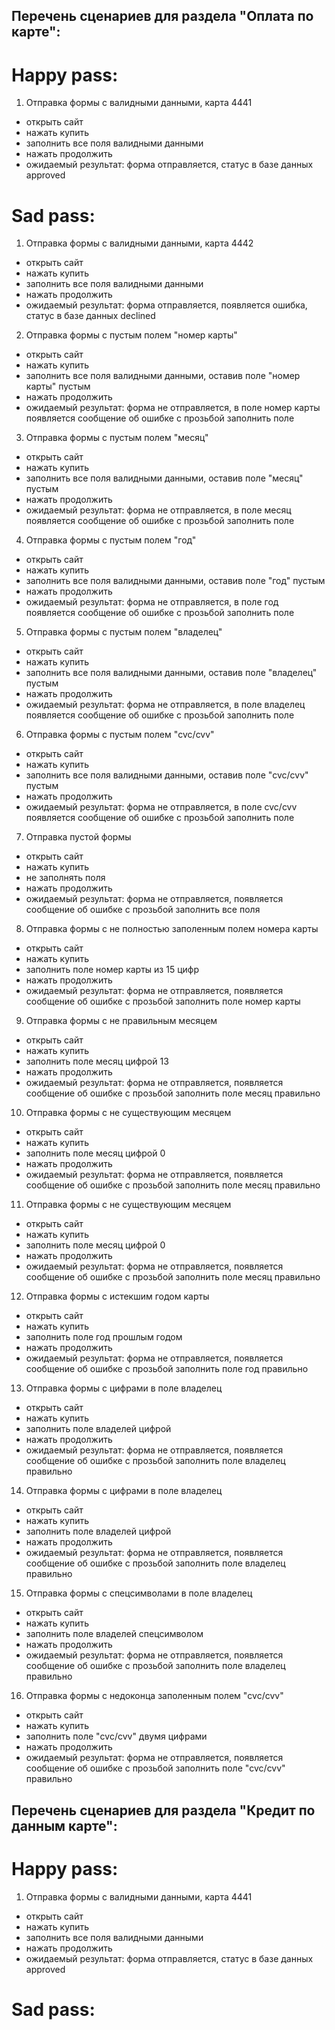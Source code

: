 ## Перечень сценариев для раздела "Оплата по карте":
# Happy pass:

1. Отправка формы с валидными данными, карта 4441
 - открыть сайт
 - нажать купить
 - заполнить все поля валидными данными
 - нажать продолжить
 - ожидаемый результат: форма отправляется, статус в базе данных approved

# Sad pass:

1. Отправка формы с валидными данными, карта 4442
 - открыть сайт
 - нажать купить
 - заполнить все поля валидными данными
 - нажать продолжить
 - ожидаемый результат: форма отправляется, появляется ошибка, статус в базе данных declined
2. Отправка формы с пустым полем "номер карты"
 - открыть сайт
 - нажать купить
 - заполнить все поля валидными данными, оставив поле "номер карты" пустым
 - нажать продолжить
 - ожидаемый результат: форма не отправляется, в поле номер карты появляется сообщение об ошибке с прозьбой заполнить поле
3. Отправка формы с пустым полем "месяц"
 - открыть сайт
 - нажать купить
 - заполнить все поля валидными данными, оставив поле "месяц" пустым
 - нажать продолжить
 - ожидаемый результат: форма не отправляется, в поле месяц появляется сообщение об ошибке с прозьбой заполнить поле
4. Отправка формы с пустым полем "год"
 - открыть сайт
 - нажать купить
 - заполнить все поля валидными данными, оставив поле "год" пустым
 - нажать продолжить
 - ожидаемый результат: форма не отправляется, в поле год появляется сообщение об ошибке с прозьбой заполнить поле
5. Отправка формы с пустым полем "владелец"
 - открыть сайт
 - нажать купить
 - заполнить все поля валидными данными, оставив поле "владелец" пустым
 - нажать продолжить
 - ожидаемый результат: форма не отправляется, в поле владелец появляется сообщение об ошибке с прозьбой заполнить поле
6. Отправка формы с пустым полем "cvc/cvv"
 - открыть сайт
 - нажать купить
 - заполнить все поля валидными данными, оставив поле "cvc/cvv" пустым
 - нажать продолжить
 - ожидаемый результат: форма не отправляется, в поле cvc/cvv появляется сообщение об ошибке с прозьбой заполнить поле
7. Отправка пустой формы
 - открыть сайт
 - нажать купить
 - не заполнять поля
 - нажать продолжить
 - ожидаемый результат: форма не отправляется, появляется сообщение об ошибке с прозьбой заполнить все поля
8. Отправка формы с не полностью заполенным полем номера карты
 - открыть сайт
 - нажать купить
 - заполнить поле номер карты из 15 цифр
 - нажать продолжить
 - ожидаемый результат: форма не отправляется, появляется сообщение об ошибке с прозьбой заполнить поле номер карты
9. Отправка формы с не правильным месяцем
 - открыть сайт
 - нажать купить
 - заполнить поле месяц цифрой 13
 - нажать продолжить
 - ожидаемый результат: форма не отправляется, появляется сообщение об ошибке с прозьбой заполнить поле месяц правильно
10. Отправка формы с не существующим месяцем
 - открыть сайт
 - нажать купить
 - заполнить поле месяц цифрой 0
 - нажать продолжить
 - ожидаемый результат: форма не отправляется, появляется сообщение об ошибке с прозьбой заполнить поле месяц правильно
11. Отправка формы с не существующим месяцем
 - открыть сайт
 - нажать купить
 - заполнить поле месяц цифрой 0
 - нажать продолжить
 - ожидаемый результат: форма не отправляется, появляется сообщение об ошибке с прозьбой заполнить поле месяц правильно
12. Отправка формы с истекшим годом карты
 - открыть сайт
 - нажать купить
 - заполнить поле год прошлым годом
 - нажать продолжить
 - ожидаемый результат: форма не отправляется, появляется сообщение об ошибке с прозьбой заполнить поле год правильно
13. Отправка формы с цифрами в поле владелец
 - открыть сайт
 - нажать купить
 - заполнить поле владелей цифрой
 - нажать продолжить
 - ожидаемый результат: форма не отправляется, появляется сообщение об ошибке с прозьбой заполнить поле владелец правильно
14. Отправка формы с цифрами в поле владелец
 - открыть сайт
 - нажать купить
 - заполнить поле владелей цифрой
 - нажать продолжить
 - ожидаемый результат: форма не отправляется, появляется сообщение об ошибке с прозьбой заполнить поле владелец правильно
15. Отправка формы с спецсимволами в поле владелец
 - открыть сайт
 - нажать купить
 - заполнить поле владелей спецсимволом
 - нажать продолжить
 - ожидаемый результат: форма не отправляется, появляется сообщение об ошибке с прозьбой заполнить поле владелец правильно
16. Отправка формы с недоконца заполенным полем "cvc/cvv"
 - открыть сайт
 - нажать купить
 - заполнить поле "cvc/cvv" двумя цифрами
 - нажать продолжить
 - ожидаемый результат: форма не отправляется, появляется сообщение об ошибке с прозьбой заполнить поле "cvc/cvv" правильно

## Перечень сценариев для раздела "Кредит по данным карте":
# Happy pass:

1. Отправка формы с валидными данными, карта 4441
 - открыть сайт
 - нажать купить
 - заполнить все поля валидными данными
 - нажать продолжить
 - ожидаемый результат: форма отправляется, статус в базе данных approved

# Sad pass:




